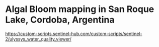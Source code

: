 # Algal Bloom mapping in San Roque Lake, Cordoba, Argentina

https://custom-scripts.sentinel-hub.com/custom-scripts/sentinel-2/ulyssys_water_quality_viewer/
